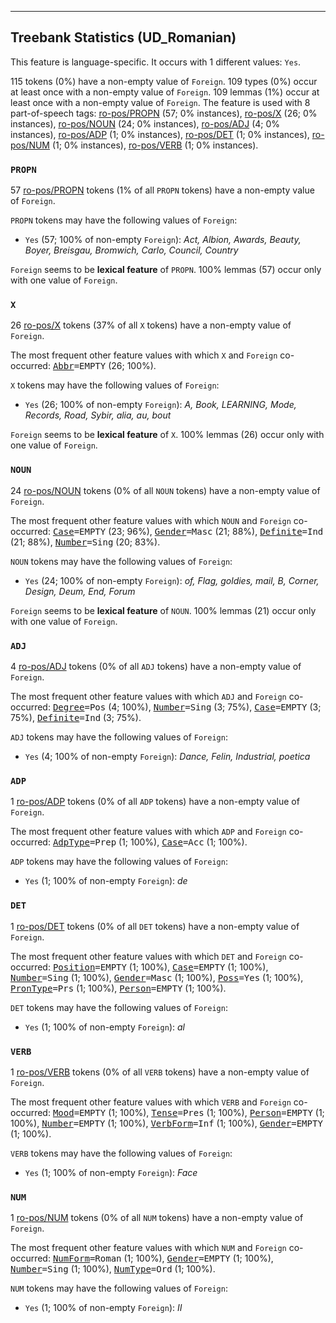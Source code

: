 

--------------------------------------------------------------------------------

## Treebank Statistics (UD_Romanian)

This feature is language-specific.
It occurs with 1 different values: `Yes`.

115 tokens (0%) have a non-empty value of `Foreign`.
109 types (0%) occur at least once with a non-empty value of `Foreign`.
109 lemmas (1%) occur at least once with a non-empty value of `Foreign`.
The feature is used with 8 part-of-speech tags: [ro-pos/PROPN]() (57; 0% instances), [ro-pos/X]() (26; 0% instances), [ro-pos/NOUN]() (24; 0% instances), [ro-pos/ADJ]() (4; 0% instances), [ro-pos/ADP]() (1; 0% instances), [ro-pos/DET]() (1; 0% instances), [ro-pos/NUM]() (1; 0% instances), [ro-pos/VERB]() (1; 0% instances).

### `PROPN`

57 [ro-pos/PROPN]() tokens (1% of all `PROPN` tokens) have a non-empty value of `Foreign`.

`PROPN` tokens may have the following values of `Foreign`:

* `Yes` (57; 100% of non-empty `Foreign`): <em>Act, Albion, Awards, Beauty, Boyer, Breisgau, Bromwich, Carlo, Council, Country</em>

`Foreign` seems to be **lexical feature** of `PROPN`. 100% lemmas (57) occur only with one value of `Foreign`.

### `X`

26 [ro-pos/X]() tokens (37% of all `X` tokens) have a non-empty value of `Foreign`.

The most frequent other feature values with which `X` and `Foreign` co-occurred: <tt><a href="Abbr.html">Abbr</a>=EMPTY</tt> (26; 100%).

`X` tokens may have the following values of `Foreign`:

* `Yes` (26; 100% of non-empty `Foreign`): <em>A­, Book, LEARNING, Mode, Records, Road, Sybir, alia, au, bout</em>

`Foreign` seems to be **lexical feature** of `X`. 100% lemmas (26) occur only with one value of `Foreign`.

### `NOUN`

24 [ro-pos/NOUN]() tokens (0% of all `NOUN` tokens) have a non-empty value of `Foreign`.

The most frequent other feature values with which `NOUN` and `Foreign` co-occurred: <tt><a href="Case.html">Case</a>=EMPTY</tt> (23; 96%), <tt><a href="Gender.html">Gender</a>=Masc</tt> (21; 88%), <tt><a href="Definite.html">Definite</a>=Ind</tt> (21; 88%), <tt><a href="Number.html">Number</a>=Sing</tt> (20; 83%).

`NOUN` tokens may have the following values of `Foreign`:

* `Yes` (24; 100% of non-empty `Foreign`): <em>of, Flag, goldies, mail, B, Corner, Design, Deum, End, Forum</em>

`Foreign` seems to be **lexical feature** of `NOUN`. 100% lemmas (21) occur only with one value of `Foreign`.

### `ADJ`

4 [ro-pos/ADJ]() tokens (0% of all `ADJ` tokens) have a non-empty value of `Foreign`.

The most frequent other feature values with which `ADJ` and `Foreign` co-occurred: <tt><a href="Degree.html">Degree</a>=Pos</tt> (4; 100%), <tt><a href="Number.html">Number</a>=Sing</tt> (3; 75%), <tt><a href="Case.html">Case</a>=EMPTY</tt> (3; 75%), <tt><a href="Definite.html">Definite</a>=Ind</tt> (3; 75%).

`ADJ` tokens may have the following values of `Foreign`:

* `Yes` (4; 100% of non-empty `Foreign`): <em>Dance, Felin, Industrial, poetica</em>

### `ADP`

1 [ro-pos/ADP]() tokens (0% of all `ADP` tokens) have a non-empty value of `Foreign`.

The most frequent other feature values with which `ADP` and `Foreign` co-occurred: <tt><a href="AdpType.html">AdpType</a>=Prep</tt> (1; 100%), <tt><a href="Case.html">Case</a>=Acc</tt> (1; 100%).

`ADP` tokens may have the following values of `Foreign`:

* `Yes` (1; 100% of non-empty `Foreign`): <em>de</em>

### `DET`

1 [ro-pos/DET]() tokens (0% of all `DET` tokens) have a non-empty value of `Foreign`.

The most frequent other feature values with which `DET` and `Foreign` co-occurred: <tt><a href="Position.html">Position</a>=EMPTY</tt> (1; 100%), <tt><a href="Case.html">Case</a>=EMPTY</tt> (1; 100%), <tt><a href="Number.html">Number</a>=Sing</tt> (1; 100%), <tt><a href="Gender.html">Gender</a>=Masc</tt> (1; 100%), <tt><a href="Poss.html">Poss</a>=Yes</tt> (1; 100%), <tt><a href="PronType.html">PronType</a>=Prs</tt> (1; 100%), <tt><a href="Person.html">Person</a>=EMPTY</tt> (1; 100%).

`DET` tokens may have the following values of `Foreign`:

* `Yes` (1; 100% of non-empty `Foreign`): <em>al</em>

### `VERB`

1 [ro-pos/VERB]() tokens (0% of all `VERB` tokens) have a non-empty value of `Foreign`.

The most frequent other feature values with which `VERB` and `Foreign` co-occurred: <tt><a href="Mood.html">Mood</a>=EMPTY</tt> (1; 100%), <tt><a href="Tense.html">Tense</a>=Pres</tt> (1; 100%), <tt><a href="Person.html">Person</a>=EMPTY</tt> (1; 100%), <tt><a href="Number.html">Number</a>=EMPTY</tt> (1; 100%), <tt><a href="VerbForm.html">VerbForm</a>=Inf</tt> (1; 100%), <tt><a href="Gender.html">Gender</a>=EMPTY</tt> (1; 100%).

`VERB` tokens may have the following values of `Foreign`:

* `Yes` (1; 100% of non-empty `Foreign`): <em>Face</em>

### `NUM`

1 [ro-pos/NUM]() tokens (0% of all `NUM` tokens) have a non-empty value of `Foreign`.

The most frequent other feature values with which `NUM` and `Foreign` co-occurred: <tt><a href="NumForm.html">NumForm</a>=Roman</tt> (1; 100%), <tt><a href="Gender.html">Gender</a>=EMPTY</tt> (1; 100%), <tt><a href="Number.html">Number</a>=Sing</tt> (1; 100%), <tt><a href="NumType.html">NumType</a>=Ord</tt> (1; 100%).

`NUM` tokens may have the following values of `Foreign`:

* `Yes` (1; 100% of non-empty `Foreign`): <em>II</em>

